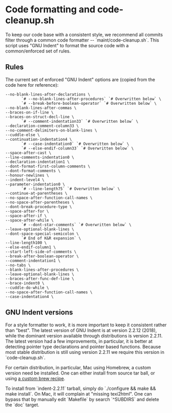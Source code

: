 # Code formatting and code-cleanup.sh

To keep our code base with a consistent style, we recommend all commits
filter through a common code formatter -- \`maint/code-cleanup.sh\`.
This script uses "GNU Indent" to format the source code with a
common/enforced set of rules.

## Rules

The current set of enforced "GNU Indent" options are (copied from the
code here for reference):

```
--no-blank-lines-after-declarations \
       `# --no-blank-lines-after-procedures` `# Overwritten below` \
       `# --break-before-boolean-operator` `# Overwritten below` \
--no-blank-lines-after-commas \
--braces-on-if-line \
--braces-on-struct-decl-line \
       `# --comment-indentation33` `# Overwritten below` \
--declaration-comment-column33 \
--no-comment-delimiters-on-blank-lines \
--cuddle-else \
--continuation-indentation4 \
       `# --case-indentation0` `# Overwritten below` \
       `# --else-endif-column33` `# Overwritten below` \
--space-after-cast \
--line-comments-indentation0 \
--declaration-indentation1 \
--dont-format-first-column-comments \
--dont-format-comments \
--honour-newlines \
--indent-level4 \
--parameter-indentation0 \
       `# --line-length75` `# Overwritten below` \
--continue-at-parentheses \
--no-space-after-function-call-names \
--no-space-after-parentheses \
--dont-break-procedure-type \
--space-after-for \
--space-after-if \
--space-after-while \
       `# --dont-star-comments` `# Overwritten below` \
--leave-optional-blank-lines \
--dont-space-special-semicolon \
       `# End of K&R expansion` \
--line-length100 \
--else-endif-column1 \
--start-left-side-of-comments \
--break-after-boolean-operator \
--comment-indentation1 \
--no-tabs \
--blank-lines-after-procedures \
--leave-optional-blank-lines \
--braces-after-func-def-line \
--brace-indent0 \
--cuddle-do-while \
--no-space-after-function-call-names \
--case-indentation4 \
```

## GNU Indent versions

For a style formatter to work, it is more important to keep it
consistent rather than "best". The latest version of GNU Indent is at
version 2.2.12 (2018), while the dominant version available through
distributions is version 2.2.11. The latest version had a few
improvements, in particular, it is better at detecting pointer type
declarations and pointer based functions. Because most stable
distribution is still using version 2.2.11 we require this version in
\`code-cleanup.sh\`.

For certain distribution, in particular, Mac using Homebrew, a custom
version need be installed. One can either install from source tar ball,
or using [a custom brew recipe](https://gist.github.com/thomasgillis/187ea639e7535f969b276b5b1f2e812f#file-gnu-indent-rb).

To install from \`indent-2.2.11\` tarball, simply do \`./configure &&
make && make install\`. On Mac, it will complain at "missing texi2html".
One can bypass that by manually edit \`Makefile\` by search \`^SUBDIRS\`
and delete the \`doc\` target.

